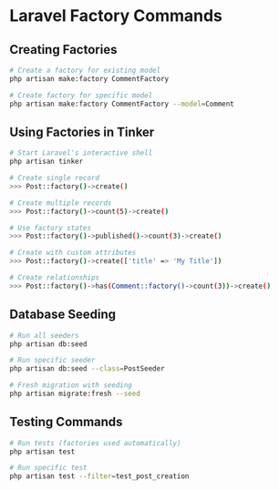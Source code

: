 # Laravel Factory Commands

## Creating Factories
```bash
# Create a factory for existing model
php artisan make:factory CommentFactory

# Create factory for specific model
php artisan make:factory CommentFactory --model=Comment
```

## Using Factories in Tinker
```bash
# Start Laravel's interactive shell
php artisan tinker

# Create single record
>>> Post::factory()->create()

# Create multiple records
>>> Post::factory()->count(5)->create()

# Use factory states
>>> Post::factory()->published()->count(3)->create()

# Create with custom attributes
>>> Post::factory()->create(['title' => 'My Title'])

# Create relationships
>>> Post::factory()->has(Comment::factory()->count(3))->create()
```

## Database Seeding
```bash
# Run all seeders
php artisan db:seed

# Run specific seeder
php artisan db:seed --class=PostSeeder

# Fresh migration with seeding
php artisan migrate:fresh --seed
```

## Testing Commands
```bash
# Run tests (factories used automatically)
php artisan test

# Run specific test
php artisan test --filter=test_post_creation
```